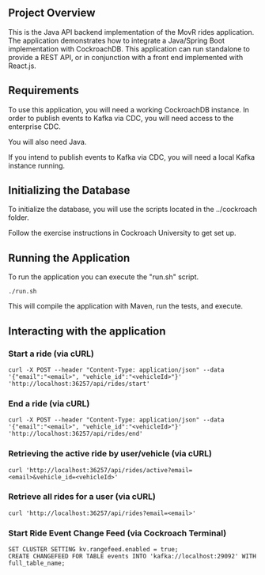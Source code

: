 ## Project Overview
This is the Java API backend implementation of the MovR rides application. 
The application demonstrates how to integrate a Java/Spring Boot 
implementation with CockroachDB. This application can run
standalone to provide a REST API, or in conjunction with a front
end implemented with React.js.
 
## Requirements

To use this application, you will need a working CockroachDB instance. In order to publish events to Kafka via CDC, you will need access to the enterprise CDC.

You will also need Java.

If you intend to publish events to Kafka via CDC, you will need a local Kafka instance running.

## Initializing the Database

To initialize the database, you will use the scripts located in the ../cockroach folder.

Follow the exercise instructions in Cockroach University to get set up.

## Running the Application

To run the application you can execute the "run.sh" script.

```
./run.sh
```

This will compile the application with Maven, run the tests, and execute.

## Interacting with the application

### Start a ride (via cURL)

```
curl -X POST --header "Content-Type: application/json" --data '{"email":"<email>", "vehicle_id":"<vehicleId>"}' 'http://localhost:36257/api/rides/start'
```

### End a ride (via cURL)

```
curl -X POST --header "Content-Type: application/json" --data '{"email":"<email>", "vehicle_id":"<vehicleId>"}' 'http://localhost:36257/api/rides/end'
```

### Retrieving the active ride by user/vehicle (via cURL)

```
curl 'http://localhost:36257/api/rides/active?email=<email>&vehicle_id=<vehicleId>'
```

### Retrieve all rides for a user (via cURL)

```
curl 'http://localhost:36257/api/rides?email=<email>'
```

### Start Ride Event Change Feed (via Cockroach Terminal)

```
SET CLUSTER SETTING kv.rangefeed.enabled = true;
CREATE CHANGEFEED FOR TABLE events INTO 'kafka://localhost:29092' WITH full_table_name;
```
